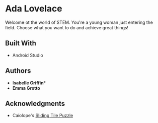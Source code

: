 # Ada Lovelace

Welcome ot the world of STEM. You're a young woman just entering the field. Choose what you want to do and achieve great things!
## Built With

* Android Studio

## Authors

* **Isabelle Griffin***
* **Emma Grotto**


## Acknowledgments

* Caiolope's [Sliding Tile Puzzle](https://github.com/caiolopes/Sliding-Tile-Puzzle)
